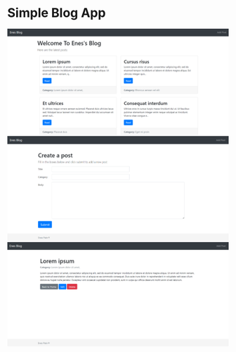 # Simple Blog App
![first image](imgs/1.png)
![second image](imgs/2.png)
![third image](imgs/3.png)
